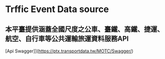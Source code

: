 # Trffic Event Data source
## 本平臺提供涵蓋全國尺度之公車、臺鐵、高鐵、捷運、航空、自行車等公共運輸旅運資料服務API

[Api Swagger]](https://ptx.transportdata.tw/MOTC/Swagger/)